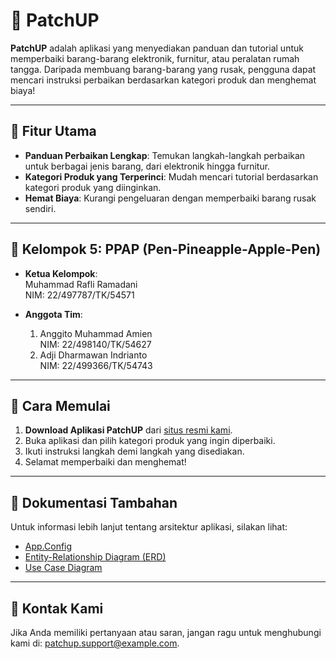 # 📱 PatchUP

**PatchUP** adalah aplikasi yang menyediakan panduan dan tutorial untuk memperbaiki barang-barang elektronik, furnitur, atau peralatan rumah tangga. Daripada membuang barang-barang yang rusak, pengguna dapat mencari instruksi perbaikan berdasarkan kategori produk dan menghemat biaya!

---

## 🎯 Fitur Utama
- **Panduan Perbaikan Lengkap**: Temukan langkah-langkah perbaikan untuk berbagai jenis barang, dari elektronik hingga furnitur.
- **Kategori Produk yang Terperinci**: Mudah mencari tutorial berdasarkan kategori produk yang diinginkan.
- **Hemat Biaya**: Kurangi pengeluaran dengan memperbaiki barang rusak sendiri.

---

## 👥 Kelompok 5: **PPAP** (Pen-Pineapple-Apple-Pen)

- **Ketua Kelompok**:  
  Muhammad Rafli Ramadani  
  NIM: 22/497787/TK/54571  

- **Anggota Tim**:  
  1. Anggito Muhammad Amien  
     NIM: 22/498140/TK/54627  
  2. Adji Dharmawan Indrianto  
     NIM: 22/499366/TK/54743  

---

## 🚀 Cara Memulai
1. **Download Aplikasi PatchUP** dari [situs resmi kami](https://drive.google.com/drive/folders/1bVHPYgjHwBNP7POSJ-nfsHmbVLwLtfuR?usp=sharing).
2. Buka aplikasi dan pilih kategori produk yang ingin diperbaiki.
3. Ikuti instruksi langkah demi langkah yang disediakan.
4. Selamat memperbaiki dan menghemat!

---

## 📄 Dokumentasi Tambahan

Untuk informasi lebih lanjut tentang arsitektur aplikasi, silakan lihat:

- [App.Config](https://drive.google.com/drive/folders/10ashPHKs8VSxMVzQ0NS0M9U9NMraIbPX) 
- [Entity-Relationship Diagram (ERD)](https://drive.google.com/file/d/17BgSYJA9A16O7t-PhomMlEBmhd79nzNo/view?usp=sharing)
- [Use Case Diagram](./docs/use-case-diagram.png)

---

## 📩 Kontak Kami
Jika Anda memiliki pertanyaan atau saran, jangan ragu untuk menghubungi kami di: [patchup.support@example.com](mailto:patchup.support@example.com).
